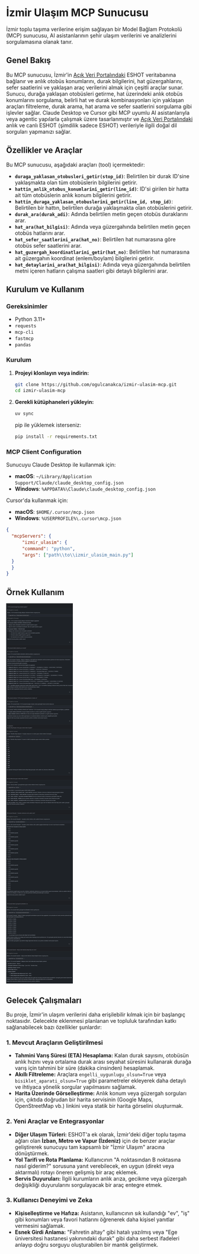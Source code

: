 # İzmir Ulaşım MCP Sunucusu

İzmir toplu taşıma verilerine erişim sağlayan bir Model Bağlam Protokolü (MCP) sunucusu, AI asistanlarının şehir ulaşım verilerini ve analizlerini sorgulamasına olanak tanır.

## Genel Bakış

Bu MCP sunucusu, İzmir'in [Açık Veri Portalındaki](https://acikveri.bizizmir.com/tr/dataset?organization=eshot) ESHOT veritabanına bağlanır ve anlık otobüs konumlarını, durak bilgilerini, hat güzergahlarını, sefer saatlerini ve yaklaşan araç verilerini almak için çeşitli araçlar sunar. Sunucu, durağa yaklaşan otobüsleri getirme, hat üzerindeki anlık otobüs konumlarını sorgulama, belirli hat ve durak kombinasyonları için yaklaşan araçları filtreleme, durak arama, hat arama ve sefer saatlerini sorgulama gibi işlevler sağlar. Claude Desktop ve Cursor gibi MCP uyumlu AI asistanlarıyla veya agentic yapılarla çalışmak üzere tasarlanmıştır ve [Açık Veri Portalındaki](https://acikveri.bizizmir.com/tr/dataset?organization=eshot) anlık ve canlı ESHOT (şimdilik sadece ESHOT) verileriyle ilgili doğal dil sorguları yapmanızı sağlar.

## Özellikler ve Araçlar

Bu MCP sunucusu, aşağıdaki araçları (tool) içermektedir:

* **`duraga_yaklasan_otobusleri_getir(stop_id)`**: Belirtilen bir durak ID'sine yaklaşmakta olan tüm otobüslerin bilgilerini getirir.
* **`hattin_anlik_otobus_konumlarini_getir(line_id)`**: ID'si girilen bir hatta ait tüm otobüslerin anlık konum bilgilerini getirir.
* **`hattin_duraga_yaklasan_otobuslerini_getir(line_id, stop_id)`**: Belirtilen bir hattın, belirtilen durağa yaklaşmakta olan otobüslerini getirir.
* **`durak_ara(durak_adi)`**: Adında belirtilen metin geçen otobüs duraklarını arar.
* **`hat_ara(hat_bilgisi)`**: Adında veya güzergahında belirtilen metin geçen otobüs hatlarını arar.
* **`hat_sefer_saatlerini_ara(hat_no)`**: Belirtilen hat numarasına göre otobüs sefer saatlerini arar.
* **`hat_guzergah_koordinatlarini_getir(hat_no)`**: Belirtilen hat numarasına ait güzergahın koordinat (enlem/boylam) bilgilerini getirir.
* **`hat_detaylarini_ara(hat_bilgisi)`**: Adında veya güzergahında belirtilen metni içeren hatların çalışma saatleri gibi detaylı bilgilerini arar.

## Kurulum ve Kullanım

### Gereksinimler

* Python 3.11+
* `requests`
* `mcp-cli` 
* `fastmcp` 
* `pandas`

### Kurulum
1.  **Projeyi klonlayın veya indirin:**
    ```bash
    git clone https://github.com/ogulcanakca/izmir-ulasim-mcp.git
    cd izmir-ulasim-mcp
    ```

2.  **Gerekli kütüphaneleri yükleyin:**
    ```bash
    uv sync
    ```
    pip ile yüklemek isterseniz:
    ```bash
    pip install -r requirements.txt
    ```

### MCP Client Configuration
Sunucuyu Claude Desktop ile kullanmak için:

- **macOS**: `~/Library/Application Support/Claude/claude_desktop_config.json`
- **Windows**: `%APPDATA%\Claude\claude_desktop_config.json`

Cursor'da kullanmak için:

- **macOS**: `$HOME/.cursor/mcp.json`
- **Windows**: `%USERPROFILE%\.cursor\mcp.json`

```json
{
  "mcpServers": {
      "izmir_ulasim": {
      "command": "python",
      "args": ["path\\to\\izmir_ulasim_main.py"]
  }
  }
}
```
## Örnek Kullanım

![ornek-sorgular](assets/ornek-sorgular.png)

## Gelecek Çalışmaları

Bu proje, İzmir'in ulaşım verilerini daha erişilebilir kılmak için bir başlangıç noktasıdır. Gelecekte eklenmesi planlanan ve topluluk tarafından katkı sağlanabilecek bazı özellikler şunlardır:

### 1. Mevcut Araçların Geliştirilmesi
- **Tahmini Varış Süresi (ETA) Hesaplama:** Kalan durak sayısını, otobüsün anlık hızını veya ortalama durak arası seyahat süresini kullanarak durağa varış için tahmini bir süre (dakika cinsinden) hesaplamak.
- **Akıllı Filtreleme:** Araçlara `engelli_uygunlugu_olsun=True` veya `bisiklet_aparati_olsun=True` gibi parametreler ekleyerek daha detaylı ve ihtiyaca yönelik sorgular yapılmasını sağlamak.
- **Harita Üzerinde Görselleştirme:** Anlık konum veya güzergah sorguları için, çıktıda doğrudan bir harita servisinin (Google Maps, OpenStreetMap vb.) linkini veya statik bir harita görselini oluşturmak.

### 2. Yeni Araçlar ve Entegrasyonlar
- **Diğer Ulaşım Türleri:** ESHOT'a ek olarak, İzmir'deki diğer toplu taşıma ağları olan **İzban, Metro ve Vapur (İzdeniz)** için de benzer araçlar geliştirerek sunucuyu tam kapsamlı bir "İzmir Ulaşım" aracına dönüştürmek.
- **Yol Tarifi ve Rota Planlama:** Kullanıcının "A noktasından B noktasına nasıl giderim?" sorusuna yanıt verebilecek, en uygun (direkt veya aktarmalı) rotayı öneren gelişmiş bir araç eklemek.
- **Servis Duyuruları:** İlgili kurumların anlık arıza, gecikme veya güzergah değişikliği duyurularını sorgulayacak bir araç entegre etmek.

### 3. Kullanıcı Deneyimi ve Zeka
- **Kişiselleştirme ve Hafıza:** Asistanın, kullanıcının sık kullandığı "ev", "iş" gibi konumları veya favori hatlarını öğrenerek daha kişisel yanıtlar vermesini sağlamak.
- **Esnek Girdi Anlama:** "Fahretin altay" gibi hatalı yazılmış veya "Ege üniversitesi hastanesi yakınındaki durak" gibi daha serbest ifadeleri anlayıp doğru sorguyu oluşturabilen bir mantık geliştirmek.

